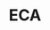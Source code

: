 ---
title: "ECA"
layout: "eca"
draft: false

# who_we_are
who_we_are:
  enable: true
  subtitle: ""
  title: "💰 Financial Literacy Adventure for Years 7–9"
  description: "At Bankxplorers, we believe learning about money doesn’t have to be boring! <br><br>That’s why our exciting ECA program transforms financial education into an action packed, hands on journey where you take on real money challenges and discover what it means to be a true Bankxplorer! <br><br>📚 Designed for Years 7–9, this weekly program blends real life scenarios, games, simulations, and group challenges to help you build confidence in making smart financial decisions now and in the future."

  image: "images/about/01.jpg"

what_we_do:
  enable: true
  subtitle: ""
  title: "What you will explore!"
  block:
    - title: "Money Basics & Banking"
      content: "Kick off your money adventure by discovering what money really is and how it moves around in the banking world. <br><br>**Understanding Money & Banks**<br>Uncover the role money plays in our lives, how banks keep it safe, and what it takes to open your own account. <br><br>**Income, Expenses & Bank Statements**<br>Become a money detective by tracking cash flow with real-life style bank statements. Debit Cards, Cheques & ATMsGet hands-on with everyday money tools — learn how to use debit cards safely, write cheques like a pro, and master the ATM."

    - title: "Budgeting, Saving & Spending"
      content: "Get hands-on with your money! Plan, budget, and spend wisely — all while having fun. <br><br>**Budgeting**<br>Learn the difference between needs and wants, and build your very own personal budget. <br><br>**Savings Accounts & Interest**<br>Watch your money grow! Discover how savings accounts and interest work to help you save smarter."

    - title: "Credit, Risk & Investing"
      content: "Take your money skills to the next level by diving into borrowing and investing. <br><br>**Borrowing Made Simple**<br>Discover how borrowing works and check out different types like loans, overdrafts, and mortgages. Dive deeper into credit cards and learn how to use them smartly! <br><br>**Understanding Credit Scores**<br>Find out what credit scores are, how they’re calculated, and why they matter for your future borrowing power. <br><br>**Basic Introduction to Investing**<br>Explore how stocks, bonds, and risks team up to help your money grow over time!"

    - title: "Smart Spending & Consumer Awareness"
      content: "Discover what shapes your spending choices — and jump into entrepreneurship with a fun mini-business challenge.<br><br>**Smart Consumer Skills**<br>Learn how things like peer pressure and clever marketing influence your decisions — and how to make smart, confident money moves. <br><br>**Entrepreneurship**<br> Team up for a mini-business challenge! Explore how ideas become real products and get a taste of what it’s like to launch something of your own."

    - title: "Online Money & Digital Safety"
      content: "Money moves fast online, but so do scammers! Get ready to become a digital money hero by learning how to keep your cash and info safe. <br><br>**Online Spending & Scam Awareness**<br>Discover how to spot phishing and other scams with real-life stories and interactive challenges that put your skills to the test. <br><br>**Digital Banking & Payment Security**<br>Find out how to protect your personal info and bank safely online like a pro."

    - title: "Real World Simulation & Final Projects"
      content: "It’s game time! Put your skills to the test with a full simulation and final group projects. <br><br>**Week 13** – Game Day RecapCompete in team-based simulations, solve financial puzzles, and recap key concepts. <br><br>**Week 14** – Final ProjectsWrap up the program with a creative project presentation and celebrate your achievements!"

our_mission:
    enable: true
    substitle: "Build real-world money skills early"
    title: "🌟 Why Join?"
    description: "Build real-world money skills early Learn in a supportive, game-based environment <br>Gain confidence in handling financial choices <br>Ideal for students managing allowance, planning for the future, or dreaming of business"
    image: "images/about/01.jpg"    
---